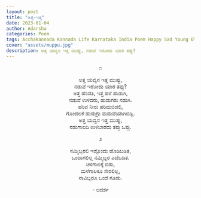 ```yaml
---
layout: post
title: "ಅತ್ತ-ಇತ್ತ"
date: 2023-01-04
author: Adarsha
categories: Poem
tags: AcchaKannada Kannada Life Karnataka India Poem Happy Sad Young Old debate marriage love
cover: "assets/muppu.jpg"
description: ಅತ್ತ ಯವ್ವನ ಇತ್ತ ಮುಪ್ಪು, ನಡುವೆ ಇರೋದು ಯಾರ ತಪ್ಪು?
---
```

<p align ="center"> ೧ </p>

<p align ="center"> ಅತ್ತ ಯವ್ವನ ಇತ್ತ ಮುಪ್ಪು, <br>
ನಡುವೆ ಇರೋದು ಯಾರ ತಪ್ಪು? <br>
ಅತ್ತ ಹೆಂಡತಿ, ಇತ್ತ ಹಳೆ ಹುಡುಗಿ, <br>
ನಡುವೆ ಉಳಿದರು, ಹುಡುಗರು ನಡುಗಿ. <br>
ಹರಿವ ನೀರು ಹರಿದುಬಿಡಲಿ, <br>
ಗೊಂದಲಕೆ ಹುಡುಗ್ರು ಮದುವೆಯಾಗಿಬಿಡ್ಲಿ. <br>
ಅತ್ತ ಯವ್ವನ ಇತ್ತ ಮುಪ್ಪು, <br>
ನಡುಗಾಲದಿ ಉಳಿಬಾರದು ತಪ್ಪು ಒಪ್ಪು. </p>

<p align ="center"> ೨ </p>

<p align ="center"> ನಮ್ಮಿಬ್ಬರಲಿ ಇಶ್ಟೊಂದು ಹೊಡಿಬಡಿತ, <br>
ಒಂದಾಗಲಿಲ್ಲ ನಮ್ಮಿಬ್ಬರ ಎದೆಬಡಿತ. <br>
ಚಳಿಗಾಲಕ್ಕೆ ಬಿಡು, <br>
ಮಳೆಗಾಲಕೂ ಸೇರಲಿಲ್ಲ, <br>
ನಾವಿಬ್ಬರೂ ಒಂದೆ ಗೂಡು. </p>

<p align ="center"> - ಆದರ್ಶ </p>

